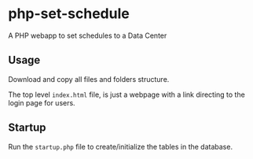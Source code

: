 # php-set-schedule
A PHP webapp to set schedules to a Data Center

## Usage

Download and copy all files and folders structure.

The top level <code>index.html</code> file, is just a webpage with a link directing to the login page for users.

## Startup

Run the <code>startup.php</code> file to create/initialize the tables in the database.
